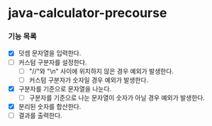 # java-calculator-precourse

### 기능 목록

- [x] 덧셈 문자열을 입력한다.
- [ ] 커스텀 구분자를 설정한다.
  - [ ] "//"와 "\n" 사이에 위치하지 않은 경우 예외가 발생한다.
  - [ ] 커스텀 구분자가 숫자일 경우 예외가 발생한다.
- [x] 구분자를 기준으로 문자열을 나눈다.
  - [ ] 구분자를 기준으로 나눈 문자열이 숫자가 아닐 경우 예외가 발생한다.
- [x] 분리된 숫자를 합산한다.
- [ ] 결과를 출력한다.